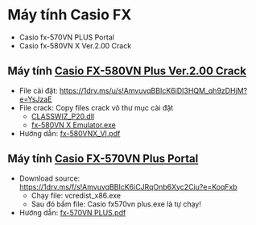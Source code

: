 # Máy tính Casio FX #
  - Casio fx-570VN PLUS Portal
  - Casio fx-580VN X Ver.2.00 Crack

## Máy tính [Casio FX-580VN Plus Ver.2.00 Crack](https://1drv.ms/f/s!AmvuvqBBIcK6iCGDCv9OrSOSEMmQ?e=VIFCZb)
  - File cài đặt: https://1drv.ms/u/s!AmvuvqBBIcK6iDI3HQM_qh9zDHjM?e=YsJzaE
  - File crack: Copy files crack vô thư mục cài đặt
    - [CLASSWIZ_P20.dll](https://1drv.ms/u/s!AmvuvqBBIcK6iC3rp_MYLSHK3LrU?e=YsM00u)
    - [fx-580VN X Emulator.exe](https://1drv.ms/u/s!AmvuvqBBIcK6iC7WTT8jXymK3ArT?e=OhM8yp)
  - Hướng dẫn: [fx-580VNX_VI.pdf](https://github.com/BsNgChiThanh/Gia-lap-Casio/files/13222622/fx-580VNX_VI.pdf)

## Máy tính [Casio FX-570VN Plus Portal](https://1drv.ms/f/s!AmvuvqBBIcK6iCJRqOnb6Xyc2Ciu?e=BzEYr4)
  - Download source: https://1drv.ms/f/s!AmvuvqBBIcK6iCJRqOnb6Xyc2Ciu?e=KoqFxb
    - Chạy file: vcredist_x86.exe
    - Sau đó bấm file: Casio fx570vn plus.exe là tự chạy!
- Hướng dẫn: [fx-570VN PLUS.pdf](https://github.com/BsNgChiThanh/Gia-lap-Casio/files/13222656/fx-570VN.PLUS.pdf)

